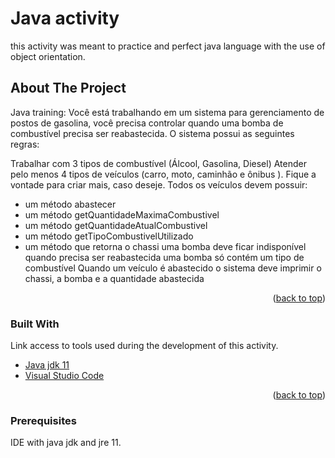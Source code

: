 # Java activity
this activity was meant to practice and perfect java language with the use of object orientation.

<!-- ABOUT THE PROJECT -->
## About The Project


Java training:
Você está trabalhando em um sistema para gerenciamento de postos de gasolina, você precisa controlar quando uma bomba de combustível precisa ser reabastecida.
O sistema possui as seguintes regras:

Trabalhar com 3 tipos de combustível (Álcool, Gasolina, Diesel)
Atender pelo menos 4 tipos de veículos (carro, moto, caminhão e ônibus ). Fique a vontade para criar mais, caso deseje.
Todos os veículos devem possuir:
 * um método abastecer
 * um método getQuantidadeMaximaCombustivel
 * um método getQuantidadeAtualCombustivel
 * um método getTipoCombustivelUtilizado 
 * um método que retorna o chassi 
uma bomba deve ficar indisponível quando precisa ser reabastecida
uma bomba só contém um tipo de combustível
Quando um veículo é abastecido o sistema deve imprimir o chassi, a bomba e a quantidade abastecida


<p align="right">(<a href="#top">back to top</a>)</p>



### Built With

Link access to tools used during the development of this activity.

* [Java jdk 11](https://www.oracle.com/br/java/technologies/javase/jdk11-archive-downloads.html)
* [Visual Studio Code](https://code.visualstudio.com/)


<p align="right">(<a href="#top">back to top</a>)</p>


### Prerequisites

IDE with java jdk and jre 11.
